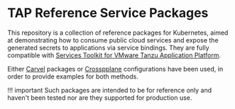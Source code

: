 # TAP Reference Service Packages

This repository is a collection of reference packages for Kubernetes, aimed at demonstrating
how to consume public cloud services and expose the generated secrets to applications via service bindings.
They are fully compatible with [Services Toolkit for VMware Tanzu Application Platform](https://docs.vmware.com/en/Services-Toolkit-for-VMware-Tanzu-Application-Platform/index.html).

Either [Carvel](https://carvel.dev/) packages or [Crosspplane](https://crossplane.io/) configurations have been used,
in order to provide examples for both methods.

!!! important
    Such packages are intended to be for reference only and haven't been tested nor are they supported for production use.
